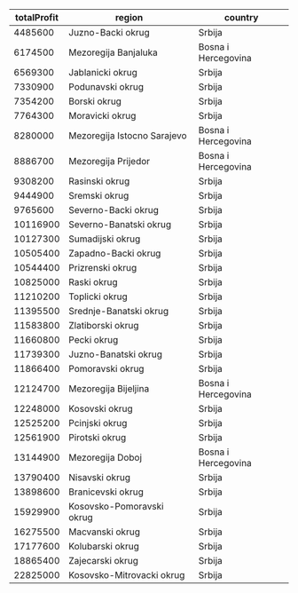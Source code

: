 | totalProfit | region                      | country             |
| ----------- | --------------------------- | ------------------- |
| 4485600     | Juzno-Backi okrug           | Srbija              |
| 6174500     | Mezoregija Banjaluka        | Bosna i Hercegovina |
| 6569300     | Jablanicki okrug            | Srbija              |
| 7330900     | Podunavski okrug            | Srbija              |
| 7354200     | Borski okrug                | Srbija              |
| 7764300     | Moravicki okrug             | Srbija              |
| 8280000     | Mezoregija Istocno Sarajevo | Bosna i Hercegovina |
| 8886700     | Mezoregija Prijedor         | Bosna i Hercegovina |
| 9308200     | Rasinski okrug              | Srbija              |
| 9444900     | Sremski okrug               | Srbija              |
| 9765600     | Severno-Backi okrug         | Srbija              |
| 10116900    | Severno-Banatski okrug      | Srbija              |
| 10127300    | Sumadijski okrug            | Srbija              |
| 10505400    | Zapadno-Backi okrug         | Srbija              |
| 10544400    | Prizrenski okrug            | Srbija              |
| 10825000    | Raski okrug                 | Srbija              |
| 11210200    | Toplicki okrug              | Srbija              |
| 11395500    | Srednje-Banatski okrug      | Srbija              |
| 11583800    | Zlatiborski okrug           | Srbija              |
| 11660800    | Pecki okrug                 | Srbija              |
| 11739300    | Juzno-Banatski okrug        | Srbija              |
| 11866400    | Pomoravski okrug            | Srbija              |
| 12124700    | Mezoregija Bijeljina        | Bosna i Hercegovina |
| 12248000    | Kosovski okrug              | Srbija              |
| 12525200    | Pcinjski okrug              | Srbija              |
| 12561900    | Pirotski okrug              | Srbija              |
| 13144900    | Mezoregija Doboj            | Bosna i Hercegovina |
| 13790400    | Nisavski okrug              | Srbija              |
| 13898600    | Branicevski okrug           | Srbija              |
| 15929900    | Kosovsko-Pomoravski okrug   | Srbija              |
| 16275500    | Macvanski okrug             | Srbija              |
| 17177600    | Kolubarski okrug            | Srbija              |
| 18865400    | Zajecarski okrug            | Srbija              |
| 22825000    | Kosovsko-Mitrovacki okrug   | Srbija              |

